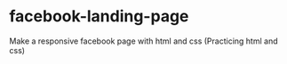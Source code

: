 # facebook-landing-page
Make a responsive facebook page with html and css (Practicing html and css)
